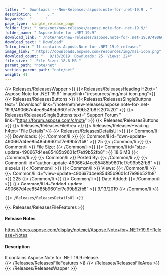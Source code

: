 ```yaml
---
title:  "  Downloads ---New-Releases-aspose.note-for-.net-19.9 . " 
description:  "    . " 
keywords:  "    . " 
page_type:  single_release_page
folder_link: " note/net/new-releases/aspose.note-for-.net-19.9/"
folder_name: " Aspose.Note for .NET 19.9"
download_link: " /note/net/new-releases/aspose.note-for-.net-19.9/490667d4ee85485b9601cf7e99b52fb8"
download_text: " Download"
Intro_text: " It contains Aspose.Note for .NET 19.9 release."
image_link: " https://downloads.aspose.com/resources/img/msi-icon.png"
download_count: "   9/13/2019  Downloads: 25  Views: 224"
file_size: "  File Size: 18.6 MB "
parent_path: "note/net"
section_parent_path: "note/net"
weight: 41 
---
```


{{< Releases/ReleasesWapper >}}
  {{< Releases/ReleasesHeading H2txt=" Aspose.Note for .NET 19.9" imagelink="/resources/img/msi-icon.png">}}
  {{< Releases/ReleasesButtons >}}
    {{< Releases/ReleasesSingleButtons text=" Download" link="/note/net/new-releases/aspose.note-for-.net-19.9/490667d4ee85485b9601cf7e99b52fb8%20%20" >}}
    {{< Releases/ReleasesSingleButtons text=" Support Forum " link="https://forum.aspose.com/c/note" >}}
  {{< Releases/ReleasesButtons >}}
  {{< Releases/ReleasesFileArea >}}
    {{< Releases/ReleasesHeading h4txt="File Details">}}
    {{< Releases/ReleasesDetailsUl >}}
            {{< Common/li  >}} Downloads: {{< /Common/li >}} 
      {{< Common/li id="dwn-update-490667d4ee85485b9601cf7e99b52fb8" >}} 25 {{< /Common/li >}} 
      {{< Common/li  >}} File Size: {{< /Common/li >}} 
      {{< Common/li id="size-update-490667d4ee85485b9601cf7e99b52fb8" >}} 18.6 MB {{< /Common/li >}} 
      {{< Common/li  >}} Posted By: {{< /Common/li >}} 
      {{< Common/li id="author-update-490667d4ee85485b9601cf7e99b52fb8" >}} alexei.s {{< /Common/li >}} 
      {{< Common/li  >}} Views: {{< /Common/li >}} 
      {{< Common/li id="view-update-490667d4ee85485b9601cf7e99b52fb8" >}} 225 {{< /Common/li >}} 
      {{< Common/li  >}} Date Added: {{< /Common/li >}} 
      {{< Common/li id="added-update-490667d4ee85485b9601cf7e99b52fb8" >}} 9/13/2019 {{< /Common/li >}} 

    {{< /Releases/ReleasesDetailsUl >}}

  {{< Releases/ReleasesFileFeatures >}}
      <h4>Release Notes</h4><div><a href="https://docs.aspose.com/display/notenet/Aspose.Note+for+.NET+19.9+Release+Notes">https://docs.aspose.com/display/notenet/Aspose.Note+for+.NET+19.9+Release+Notes</a></div><h4>Description</h4><div class="HTMLDescription">It contains Aspose.Note for .NET 19.9 release.</div>
  {{< /Releases/ReleasesFileFeatures >}}
 {{< /Releases/ReleasesFileArea >}}
{{< /Releases/ReleasesWapper >}}


